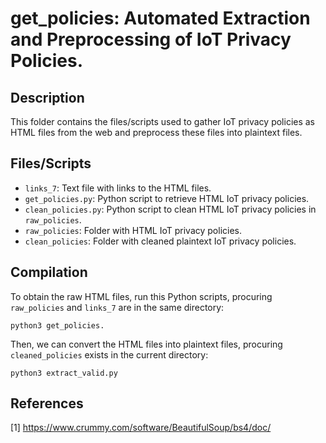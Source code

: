 # get_policies: Automated Extraction and Preprocessing of IoT Privacy Policies.

## Description

This folder contains the files/scripts used to gather IoT privacy policies as HTML files from the web and preprocess these files
into plaintext files.

## Files/Scripts

* `links_7`: Text file with links to the HTML files.
* `get_policies.py`: Python script to retrieve HTML IoT privacy policies.
* `clean_policies.py`: Python script to clean HTML IoT privacy policies in `raw_policies`.
* `raw_policies`: Folder with HTML IoT privacy policies.
* `clean_policies`: Folder with cleaned plaintext IoT privacy policies.

## Compilation

To obtain the raw HTML files, run this Python scripts, procuring `raw_policies` and `links_7` are in the same directory:

    python3 get_policies.

Then, we can convert the HTML files into plaintext files, procuring `cleaned_policies` exists in the current directory:

    python3 extract_valid.py

## References

[1] https://www.crummy.com/software/BeautifulSoup/bs4/doc/
